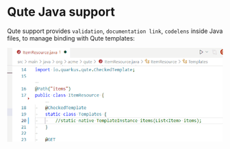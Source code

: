 # Qute Java support

Qute support provides `validation`, `documentation link`, `codelens` inside Java files, to manage binding with Qute templates:

![Qute Java support](images/QuteJava.gif)
